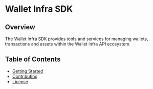 # Wallet Infra SDK

## Overview

The Wallet Infra SDK provides tools and services for managing wallets, transactions and assets within the Wallet Infra API ecosystem.

## Table of Contents

- [Getting Started](docs/getting-started.md)
- [Contributing](docs/contributing.md)
- [License](docs/license.md)
